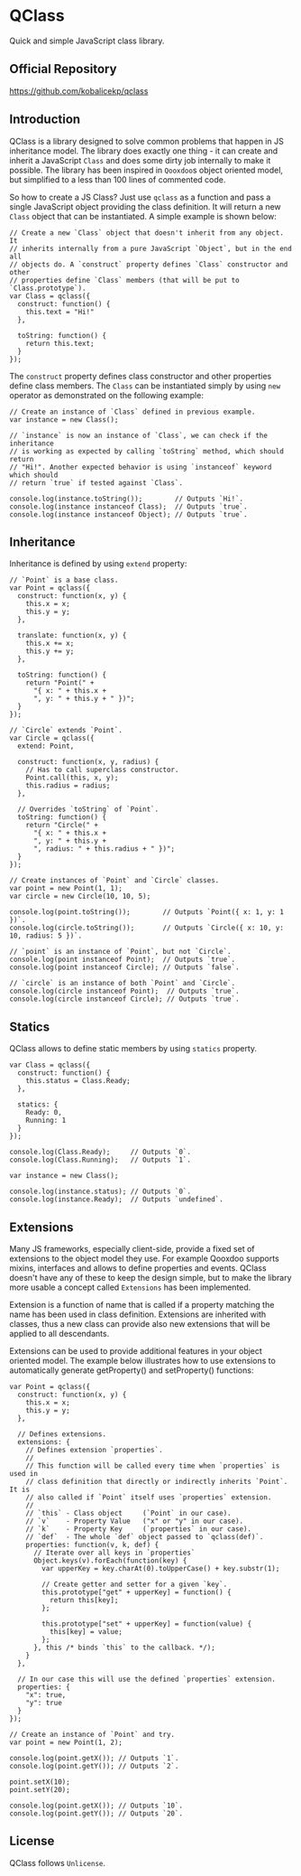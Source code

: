 QClass
======

Quick and simple JavaScript class library.

Official Repository
-------------------

https://github.com/kobalicekp/qclass

Introduction
------------

QClass is a library designed to solve common problems that happen in JS inheritance model. The library does exactly one thing - it can create and inherit a JavaScript `Class` and does some dirty job internally to make it possible. The library has been inspired in `Qooxdoo`s object oriented model, but simplified to a less than 100 lines of commented code.

So how to create a JS Class? Just use `qclass` as a function and pass a single JavaScript object providing the class definition. It will return a new `Class` object that can be instantiated. A simple example is shown below:

```JS
// Create a new `Class` object that doesn't inherit from any object. It
// inherits internally from a pure JavaScript `Object`, but in the end all
// objects do. A `construct` property defines `Class` constructor and other
// properties define `Class` members (that will be put to `Class.prototype`).
var Class = qclass({
  construct: function() {
    this.text = "Hi!"
  },

  toString: function() {
    return this.text;
  }
});
```

The `construct` property defines class constructor and other properties define class members. The `Class` can be instantiated simply by using `new` operator as demonstrated on the following example:

```
// Create an instance of `Class` defined in previous example.
var instance = new Class();

// `instance` is now an instance of `Class`, we can check if the inheritance
// is working as expected by calling `toString` method, which should return
// "Hi!". Another expected behavior is using `instanceof` keyword which should
// return `true` if tested against `Class`.

console.log(instance.toString());        // Outputs `Hi!`.
console.log(instance instanceof Class);  // Outputs `true`.
console.log(instance instanceof Object); // Outputs `true`.
```

Inheritance
-----------

Inheritance is defined by using `extend` property:

```
// `Point` is a base class.
var Point = qclass({
  construct: function(x, y) {
    this.x = x;
    this.y = y;
  },

  translate: function(x, y) {
    this.x += x;
    this.y += y;
  },
  
  toString: function() {
    return "Point(" +
      "{ x: " + this.x +
      ", y: " + this.y + " })";
  }
});

// `Circle` extends `Point`.
var Circle = qclass({
  extend: Point,

  construct: function(x, y, radius) {
    // Has to call superclass constructor.
    Point.call(this, x, y);
    this.radius = radius;
  },

  // Overrides `toString` of `Point`.
  toString: function() {
    return "Circle(" +
      "{ x: " + this.x +
      ", y: " + this.y +
      ", radius: " + this.radius + " })";
  }
});

// Create instances of `Point` and `Circle` classes.
var point = new Point(1, 1);
var circle = new Circle(10, 10, 5);

console.log(point.toString());        // Outputs `Point({ x: 1, y: 1 })`.
console.log(circle.toString());       // Outputs `Circle({ x: 10, y: 10, radius: 5 })`.

// `point` is an instance of `Point`, but not `Circle`.
console.log(point instanceof Point);  // Outputs `true`.
console.log(point instanceof Circle); // Outputs `false`.

// `circle` is an instance of both `Point` and `Circle`.
console.log(circle instanceof Point);  // Outputs `true`.
console.log(circle instanceof Circle); // Outputs `true`.
```

Statics
-------

QClass allows to define static members by using `statics` property. 

```
var Class = qclass({
  construct: function() {
    this.status = Class.Ready;
  },

  statics: {
    Ready: 0,
    Running: 1
  }
});

console.log(Class.Ready);     // Outputs `0`.
console.log(Class.Running);   // Outputs `1`.

var instance = new Class();

console.log(instance.status); // Outputs `0`.
console.log(instance.Ready);  // Outputs `undefined`.
```

Extensions
----------

Many JS frameworks, especially client-side, provide a fixed set of extensions to the object model they use. For example Qooxdoo supports mixins, interfaces and allows to define properties and events. QClass doesn't have any of these to keep the design simple, but to make the library more usable a concept called `Extensions` has been implemented. 

Extension is a function of name that is called if a property matching the name has been used in class definition. Extensions are inherited with classes, thus a new class can provide also new extensions that will be applied to all descendants.

Extensions can be used to provide additional features in your object oriented model. The example below illustrates how to use extensions to automatically generate getProperty() and setProperty() functions:

```
var Point = qclass({
  construct: function(x, y) {
    this.x = x;
    this.y = y;
  },

  // Defines extensions.
  extensions: {
    // Defines extension `properties`.
    //
    // This function will be called every time when `properties` is used in
    // class definition that directly or indirectly inherits `Point`. It is
    // also called if `Point` itself uses `properties` extension.
    //
    // `this` - Class object     (`Point` in our case).
    // `v`    - Property Value   ("x" or "y" in our case).
    // `k`    - Property Key     (`properties` in our case).
    // `def`  - The whole `def` object passed to `qclass(def)`.
    properties: function(v, k, def) {
      // Iterate over all keys in `properties`
      Object.keys(v).forEach(function(key) {
        var upperKey = key.charAt(0).toUpperCase() + key.substr(1);

        // Create getter and setter for a given `key`.
        this.prototype["get" + upperKey] = function() {
          return this[key];
        };

        this.prototype["set" + upperKey] = function(value) {
          this[key] = value;
        };
      }, this /* binds `this` to the callback. */);
    }
  },

  // In our case this will use the defined `properties` extension.
  properties: {
    "x": true,
    "y": true
  }
});

// Create an instance of `Point` and try.
var point = new Point(1, 2);

console.log(point.getX()); // Outputs `1`.
console.log(point.getY()); // Outputs `2`.

point.setX(10);
point.setY(20);

console.log(point.getX()); // Outputs `10`.
console.log(point.getY()); // Outputs `20`.
```

License
-------

QClass follows `Unlicense`.
